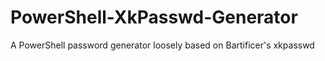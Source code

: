 # PowerShell-XkPasswd-Generator
A PowerShell password generator loosely based on Bartificer's xkpasswd
